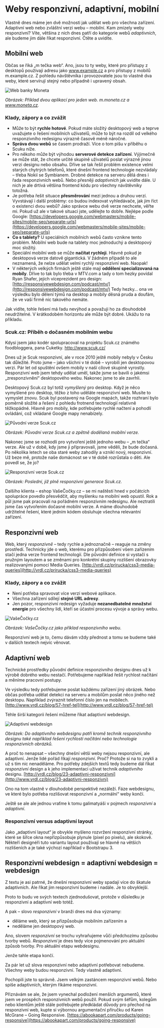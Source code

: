 # Weby responzivní, adaptivní, mobilní

Vlastně dnes máme jen dvě možnosti jak udělat web pro všechna zařízení. Adaptivní web nebo zvláštní verzi webu – mobilní. Kam zmizely weby responzivní? Víte, většina z nich dnes patří do kategorie webů *adaptivních*, ale budeme jim dále říkat responzivní. Čtěte a uvidíte.

## Mobilní web

Občas se říká „m tečka web“. Ano, jsou to ty weby, které pro přístupy z desktopů používají adresu jako www.example.cz a pro přístupy z mobilů m.example.cz. Z pohledu návštěvníka i provozovatele jsou to vlastně dva weby, které servírují stejný nebo případně i upravený obsah.

![Web banky Moneta](dist/images/original/vdwd/moneta.png)

*Obrázek: Příklad dvou aplikací pro jeden web. m.moneta.cz a www.moneta.cz.*

### Klady, zápory a co zvážit

* Může to být **rychle hotové**. Pokud máte složitý desktopový web a teprve uvažujete o řešení mobilních uživatelů, může to být na rozdíl od velkého responzivního redesignu výrazně časově méně náročné.
* **Správa dvou webů** se časem prodraží. Více o tom píšu v příběhu o Scuku níže.
* Pro někoho může být výhodou **serverové detekce zařízení**. Výjimečně se může stát, že chcete určité skupině uživatelů poslat výrazně jinou verzi designu nebo obsahu. Dříve se tak řešil problém existence velmi starých chytrých telefonů, které dnešní frontend technologie nezvládaly – třeba Nokií se Symbianem. Drobné detekce na serveru dělá dnes i řada responzivních webů. Nebo přesněji *adaptivních* jak uvidíte dále. U nich je ale drtivá většina frontend kódu pro všechny návštěvníky totožná.
* Je potřeba řešit situace **přesměrování** mezi jednou a druhou verzí. Vyvstávají i další problémy: co budou indexovat vyhledávače, jak jim říct o existenci dvou webů? Jako správce webu dvě verze nechcete, věřte mi. Pokud už ale v takové situaci jste, udělejte to dobře. Nejlépe podle Google: [https://developers.google.com/webmasters/mobile-sites/mobile-seo/separate-urls](https://developers.google.com/webmasters/mobile-sites/mobile-seo/separate-urls)
* **Co s tablety?** U speciálních mobilních webů často vznikne tento problém. Mobilní web bude na tablety moc jednoduchý a desktopový moc složitý.
* Speciální mobilní web se může **načítat rychleji**. Hlavně pokud je desktopová verze datově gigantická. V žádném případě to ale neznamená, že nelze udělat velmi rychlý responzivní web. Naopak!
* V některých velkých firmách ještě stále mají **oddělení specializovaná na mobily**. Dříve to tak bylo třeba v MTV.com a tady o tom hezky povídal Ryan Shafer, jejich víceprezident pro design: [http://responsivewebdesign.com/podcast/mtv/](http://responsivewebdesign.com/podcast/mtv/) 
Tedy hezky… ona ve výsledku bylo dělení týmů na desktop a mobily děsná pruda a doufám, že ve vaší firmě nic takového nemáte. 

Jak vidíte, tohle řešení má řadu nevýhod a považuji ho za dlouhodobě neudržitelné. V krátkodobém horizontu ale může být dobré. Ukážu to na příkladu.

### Scuk.cz: Příběh o dočasném mobilním webu

Kdysi jsem jako kodér spolupracoval na projektu Scuk.cz známého foodbloggera, pana Cuketky. http://www.scuk.cz/

Dnes už je Scuk responzivní, ale v roce 2010 ještě mobily nebyly v Česku tak důležité. Proto jsme – jako všichni v té době – vyrobili jen desktopovou verzi. Pár let od spuštění ovšem mobily v naší cílové skupině vyrostly. Responzivní web jsem tehdy udělat uměl, takže jsme se bavili o jakémsi „zresponzivnění“ desktopového webu. Nakonec jsme to ale zavrhli.

Desktopový Scuk.cz byl totiž *vymyšlený* pro desktop. Když je něco vymyšlené pro desktop, těžko z toho uděláte responzivní web. Musíte to vymyslet znovu. Scuk byl postavený na Google mapách, takže rozhraní bylo poměrně složité a řešení z pohledu frotnend technologií relativně těžkopádné. Hlavně pro mobily, kde potřebujete rychlé načtení a pohodlí ovládání, což vkládané Google mapy nenabízely.

![Původní verze Scuk.cz](dist/images/original/vdwd/scuk.png)

*Obrázek: Původní verze Scuk.cz a zpětně dodělaná mobilní verze.*

Nakonec jsme se rozhodli pro vytvoření ještě jednoho webu – „m tečka“ verze. Ale už v době, kdy jsme ji připravovali, jsme věděli, že bude dočasná. Po několika letech se oba staré weby zahodily a vznikl nový, responzivní. Už beze mě, protože naše domácnost se v té době rozrůstala o děti. Ale povedl se, že jo?

![Responzivní verze Scuk.cz](dist/images/original/vdwd/scuk-responzivni.png)

*Obrázek: Poslední, již plně responzivní generace Scuk.cz.*

Dalšího klienta – eshop VašeČočky.cz –  se mi naštěstí hned v počátcích spolupráce povedlo přesvědčit, aby myšlenku na mobilní web opustil. Rok a půl jsme pak pracovali na pořádném responzivním redesignu. Ale neztratili jsme čas vytvořením dočasné mobilní verze. A máme dlouhodobě udržitelné řešení, které jedním kódem obsluhuje všechna relevantní zařízení.

## Responzivní web

Web, který *responzivně* – tedy rychle a jednoznačně – reaguje na změny prostředí. Technicky jde o web, kterému pro přizpůsobení všem zařízením stačí jedna verze frontend technologií. Dle původní definice si vystačí s pružným layoutem a se změnami pro konkrétní skupiny rozlišení obrazovky realizovanými pomocí Media Queries. [http://vrdl.cz/prirucka/css3-media-queries](http://vrdl.cz/prirucka/css3-media-queries)

### Klady, zápory a co zvážit

* Není potřeba spravovat více verzí webové aplikace.
* Všechna zařízení sdílejí **stejné URL adresy**.
* Jen pozor, responzivní redesign vyžaduje **nezanedbatelné množství energie** pro všechny lidi, kteří se účastní procesu vývoje a správy webu.

![VašeČočky.cz](dist/images/original/vdwd/vase-cocky.png)

*Obrázek: VašeČočky.cz jako příklad responzivního webu.*

Responzivní web je to, čemu dávám vždy přednost a tomu se budeme také v dalších textech nejvíc věnovat.

## Adaptivní web

Technické prostředky původní definice responzivního designu dnes už k výrobě dobrého webu nestačí. Potřebujeme například řešit rychlost načítání a měníme pracovní postupy.

Ve výsledku tedy potřebujeme poslat každému zařízení jiný obrázek. Nebo občas potřeba udělat detekci na serveru a mobilům poslat něco jiného než desktopu. Například zvýraznit telefonní číslo jen na mobilech. [http://www.vrdl.cz/blog/57-href-tel](http://www.vrdl.cz/blog/57-href-tel)

Téhle širší kategorii řešení můžeme říkat adaptivní webdesign. 

![Adaptivní webdesign](dist/images/original/vdwd/adaptivni.png)

*Obrázek: Do adaptivního webdesignu patří kromě technik responzivního designu také například řešení rychlosti načítání nebo technologie responzivních obrázků.*

A proč to nenapsat – všechny dnešní větší weby nejsou responzivní, ale adaptivní. Jenže lidé pořád říkají *responzivní*. Proč? Protože si na to zvykli a už s tím nic nenaděláme. Pro potřeby zdejších textů tedy budeme dál říkat *responzivní* design a k jeho implementaci užívat technik *adaptivního* designu. [http://vrdl.cz/blog/23-adaptivni-responzivni](http://www.vrdl.cz/blog/23-adaptivni-responzivni)

Ono na tom vlastně v dlouhodobé perspektivě nezáleží. Fáze webdesignu, ve které bylo potřeba rozlišovat responzivní a „normální“ weby končí.

Ještě se ale ale jednou vraťme k tomu galimatyáši v pojmech *responzivní* a *adaptivní*. 

### Responzivní versus adaptivní layout

Jako „adaptivní layout“ je obvykle myšleno rozvržení responzivní stránky, které se šířce okna nepřizpůsobuje plynule (pixel po pixelu), ale skokově. Někteří designéři tuto variantu layout používají se hlavně na větších rozlišeních a je také výchozí například v Bootstrapu 3.

## Responzivní webdesign = adaptivní webdesign = webdesign

Z textu je asi patrné, že dnešní responzivní weby spadají více do škatule adaptivních. Ale říkat jim responzivní budeme i nadále. Je to obvyklejší. 

Proto to budu ve svých textech zjednodušovat, protože v důsledku je responzivní a adaptivní web totéž.

A pak – slovo *responzivní* v branži dnes má dva významy:

* děláme web, který se přizpůsobuje mobilním zařízením a
* neděláme jen desktopový web.

Ano, slovem *responzivní* se trochu vyhraňujeme vůči předchozímu způsobu tvorby webů. *Responzivní* je dnes tedy více pojmenování pro aktuální způsob tvorby. Pro aktuální etapu webdesignu.

Jenže tahle etapa končí.

Za pár let už slova responzivní nebo adaptivní potřebovat nebudeme. Všechny weby budou responzivní. Tedy vlastně adaptivní. 

Pochopili jste to správně. Jsem velkým zastáncem responzivní webů. Nebo spíše adaptivních, kterým říkáme responzivní. 

Přiznávám se ale, že jsem vynechal podložení menších argumentů, které jsem ve prospěch responzivních webů použil. Pokud svým šéfům, kolegům nebo klientům ještě stále potřebujete předkládat důvody pro přechod na responzivní web, kupte si výbornou argumentační příručku od Karen McGrane – Going Responsive. [https://abookapart.com/products/going-responsive](https://abookapart.com/products/going-responsive)
